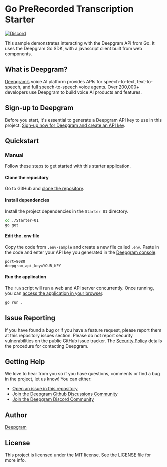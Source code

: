 # Go PreRecorded Transcription Starter

[![Discord](https://dcbadge.vercel.app/api/server/xWRaCDBtW4?style=flat)](https://discord.gg/xWRaCDBtW4)

This sample demonstrates interacting with the Deepgram API from Go. It uses the Deepgram Go SDK, with a javascript client built from web components.

## What is Deepgram?

[Deepgram’s](https://deepgram.com/) voice AI platform provides APIs for speech-to-text, text-to-speech, and full speech-to-speech voice agents. Over 200,000+ developers use Deepgram to build voice AI products and features.

## Sign-up to Deepgram

Before you start, it's essential to generate a Deepgram API key to use in this project. [Sign-up now for Deepgram and create an API key](https://console.deepgram.com/signup?jump=keys).

## Quickstart

### Manual

Follow these steps to get started with this starter application.

#### Clone the repository

Go to GitHub and [clone the repository](https://github.com/deepgram-starters/deepgram-go-starters).

#### Install dependencies

Install the project dependencies in the `Starter 01` directory.

```bash
cd ./Starter-01
go get
```

#### Edit the .env file

Copy the code from `.env-sample` and create a new file called `.env`. Paste in the code and enter your API key you generated in the [Deepgram console](https://console.deepgram.com/).

```
port=8080
deepgram_api_key=YOUR_KEY
```

#### Run the application

The `run` script will run a web and API server concurrently. Once running, you can [access the application in your browser](http://localhost:8080/).

```bash
go run .
```

## Issue Reporting

If you have found a bug or if you have a feature request, please report them at this repository issues section. Please do not report security vulnerabilities on the public GitHub issue tracker. The [Security Policy](./SECURITY.md) details the procedure for contacting Deepgram.

## Getting Help

We love to hear from you so if you have questions, comments or find a bug in the project, let us know! You can either:

- [Open an issue in this repository](https://github.com/deepgram-starters/go-prerecorded-transcription/issues/new)
- [Join the Deepgram Github Discussions Community](https://github.com/orgs/deepgram/discussions)
- [Join the Deepgram Discord Community](https://discord.gg/xWRaCDBtW4)

## Author

[Deepgram](https://deepgram.com)

## License

This project is licensed under the MIT license. See the [LICENSE](./LICENSE) file for more info.
